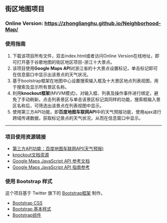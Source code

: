 ## 街区地图项目

### Online Version: https://zhonglianghu.github.io/Neighborhood-Map/

### 使用指南

1. 下载该项目所有文件，双击index.html或者访问Online Version在线地址，即可打开基于谷歌地图的街区地区项目-浙江十大景点。
2. 该项目使用**Google Maps API**对浙江省的十大景点设置标记，单击标记即可在信息窗口中显示出该景点的天气状况。
3. 基于bootstrap框架在地图中心设置搜索输入框及十大景区地点列表视图，用于搜索及显示所有景区名称。
4. 利用**knockout框架**(MVVM模式)，对输入框、列表及操作事件进行绑定，避免了手动刷新。点击列表景区与单击该景区标记具同样的功能，搜索框输入景区名称后，可筛选出该景点在列表视图中显示。
5. 使用第三方API功能，即**百度地图车联网API**中的天气预报功能，使用ajax进行跨域传递数据，获取标记景点的天气状况，从而在信息窗口中显示。

----

### 项目使用资源链接
* [第三方API功能：百度地图车联网API(天气预报)](http://lbsyun.baidu.com/index.php?title=car/guide/introduction)
* [knockout文档资源](http://knockoutjs.com/documentation/introduction.html)
* [Google Maps JavaScript API 参考文档](https://developers.google.com/maps/documentation/javascript/reference)
* [Google Maps JavaScript API 指南参考](https://developers.google.com/maps/documentation/javascript/tutorial)

### 使用 Bootstrap 样式
这个项目基于 Twitter 旗下的 <a href="http://getbootstrap.com/">Bootstrap框架</a> 制作。

* <a href="http://getbootstrap.com/css/">Bootstrap CSS</a>
* <a href="http://v2.bootcss.com/base-css.html">Bootstrap 基本样式</a>
* <a href="http://getbootstrap.com/components/">Bootstrap组件</a>
